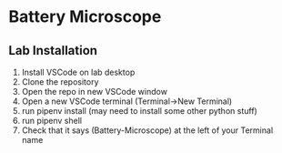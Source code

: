 # Battery Microscope

## Lab Installation

1. Install VSCode on lab desktop
2. Clone the repository
3. Open the repo in new VSCode window
4. Open a new VSCode terminal (Terminal->New Terminal)
5. run pipenv install (may need to install some other python stuff)
6. run pipenv shell
7. Check that it says (Battery-Microscope) at the left of your Terminal name